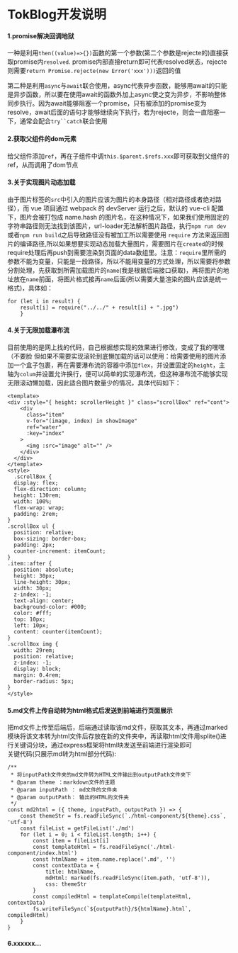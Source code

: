 # TokBlog开发说明

#### 1.promise解决回调地狱
一种是利用`then((value)=>{})`函数的第一个参数(第二个参数是rejecte的)直接获取promise内`resolved`.
promise内部直接return即可代表resolved状态，rejecte则需要`return Promise.rejecte(new Error('xxx')))`返回的值

第二种是利用`async`与`await`联合使用，async代表异步函数，能够用await的只能是异步函数，所以要在使用await的函数外加上async使之变为异步，不影响整体同步执行。因为await能够阻塞一个promise，只有被添加的promise变为resolve，await后面的语句才能够继续向下执行，若为rejecte，则会一直阻塞一下，通常会配合`try``catch`联合使用

#### 2.获取父组件的dom元素
给父组件添加`ref`，再在子组件中调`this.$parent.$refs.xxx`即可获取到父组件的ref，从而调用了dom节点

#### 3.关于实现图片动态加载
由于图片标签的`src`中引入的图片应该为图片的本身路径（相对路径或者绝对路径），而 vue 项目通过 webpack 的 devServer 运行之后，默认的 vue-cli 配置下，图片会被打包成 name.hash 的图片名，在这种情况下，如果我们使用固定的 字符串路径则无法找到该图片，url-loader无法解析图片路径，执行`npm run dev`或者`npm run build`之后导致路径没有被加工所以需要使用 `require` 方法来返回图片的编译路径,所以如果想要实现动态加载大量图片，需要图片在`created`的时候require处理后再push到需要渲染到页面的data数组里。注意：`require`里所需的参数不能为变量，只能是一段路径，所以不能用变量的方式处理，所以需要将参数分割处理，先获取到所需加载图片的`name`(我是根据后端接口获取)，再将图片的地址放在`name`前面，将图片格式接再`name`后面(所以需要大量渲染的图片应该是统一格式)，具体如：
```
for (let i in result) {
    result[i] = require("../../" + result[i] + ".jpg")
    }
```

#### 4.关于无限加载瀑布流
目前使用的是网上找的代码，自己根据想实现的效果进行修改，变成了我的嘿嘿（不要脸
但如果不需要实现滚轮到底懒加载的话可以使用：给需要使用的图片添加一个盒子包裹，再在需要瀑布流的容器中添加`flex`，并设置固定的`height`，主轴为`colum`并设置允许换行，便可以简单的实现瀑布流，但这种瀑布流不能够实现无限滚动懒加载，因此适合图片数量少的情况，具体代码如下：
```
<template>
<div :style="{ height: scrollerHeight }" class="scrollBox" ref="cont">
    <div
      class="item"
      v-for="(image, index) in showImage"
      ref="water"
      :key="index"
    >
      <img :src="image" alt="" />
    </div>
  </div>
</template>
<style> 
  .scrollBox {
  display: flex;
  flex-direction: column;
  height: 130rem;
  width: 100%;
  flex-wrap: wrap;
  padding: 2rem;
}
.scrollBox ul {
  position: relative;
  box-sizing: border-box;
  padding: 2px;
  counter-increment: itemCount;
}
.item::after {
  position: absolute;
  height: 30px;
  line-height: 30px;
  width: 30px;
  z-index: -1;
  text-align: center;
  background-color: #000;
  color: #fff;
  top: 10px;
  left: 10px;
  content: counter(itemCount);
}
.scrollBox img {
  width: 29rem;
  position: relative;
  z-index: -1;
  display: block;
  margin: 0.4rem;
  border-radius: 5px;
}
</style> 
```
#### 5.md文件上传自动转为html格式后发送到前端进行页面展示
把md文件上传至后端后，后端通过读取该md文件，获取其文本，再通过marked模块将该文本转为html文件后存放在新的文件夹中，再读取html文件用splite()进行关键词分块，通过express框架将html块发送至前端进行渲染即可  
关键代码(只展示md转为html部分代码):  
```
/**
 * 将inputPath文件夹的md文件转为HTML文件输出到outputPath文件夹下
 * @param theme ：markdown文件的主题
 * @param inputPath ： md文件的文件夹
 * @param outputPath： 输出的HTML的文件夹
 */
const md2html = ({ theme, inputPath, outputPath }) => {
    const themeStr = fs.readFileSync(`./html-component/${theme}.css`, 'utf-8')
    const fileList = getFileList('./md')
    for (let i = 0; i < fileList.length; i++) {
        const item = fileList[i]
        const templateHtml = fs.readFileSync('./html-component/index.html')
        const htmlName = item.name.replace('.md', '')
        const contextData = {
            title: htmlName,
            mdHtml: marked(fs.readFileSync(item.path, 'utf-8')),
            css: themeStr
        }
        const compiledHtml = templateCompile(templateHtml, contextData)
        fs.writeFileSync(`${outputPath}/${htmlName}.html`, compiledHtml)
    }
}
```

#### 6.xxxxxx...
